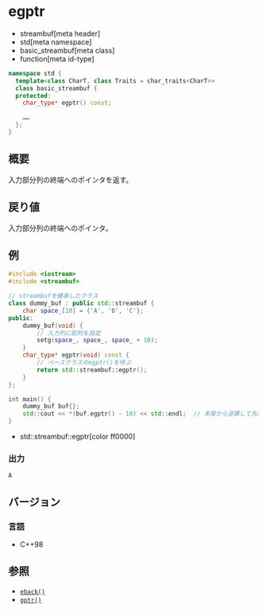 # egptr
* streambuf[meta header]
* std[meta namespace]
* basic_streambuf[meta class]
* function[meta id-type]

```cpp
namespace std {
  template<class CharT, class Traits = char_traits<CharT>>
  class basic_streambuf {
  protected:
    char_type* egptr() const;

    ……
  };
}
```

## 概要
入力部分列の終端へのポインタを返す。

## 戻り値
入力部分列の終端へのポインタ。

## 例
```cpp example
#include <iostream>
#include <streambuf>

// streambufを継承したクラス
class dummy_buf : public std::streambuf {
    char space_[10] = {'A', 'B', 'C'};
public:
    dummy_buf(void) {
        // 入力列に配列を設定
        setg(space_, space_, space_ + 10);
    }
    char_type* egptr(void) const {
        // ベースクラスのegptr()を呼ぶ
        return std::streambuf::egptr();
    }
};

int main() {
    dummy_buf buf{};
    std::cout << *(buf.egptr() - 10) << std::endl;  // 末尾から逆算して先頭のポインタにアクセス
}
```
* std::streambuf::egptr[color ff0000]

### 出力
```
A
```

## バージョン
### 言語
- C++98

## 参照
- [`eback()`](eback.md)
- [`gptr()`](gptr.md)
